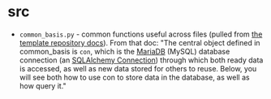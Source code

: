 # src

- `common_basis.py` - common functions useful across files (pulled from [the template repository docs](https://github.com/COMHIS/project-course-starter-2022/blob/main/src/example_user/example_analysis.ipynb)). From that doc: "The central object defined in common_basis is `con`, which is the [MariaDB](https://mariadb.com/) (MySQL) database connection (an [SQLAlchemy Connection](https://docs.sqlalchemy.org/en/14/core/connections.html)) through which both ready data is accessed, as well as new data stored for others to reuse. Below, you will see both how to use con to store data in the database, as well as how query it."
